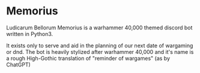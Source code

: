 # Memorius
Ludicarum Bellorum Memorius is a warhammer 40,000 themed discord bot written in Python3.

It exists only to serve and aid in the planning of our next date of wargaming or dnd.
The bot is heavily stylized after warhammer 40,000 and it's name is a rough High-Gothic translation of "reminder of wargames" (as by ChatGPT)
